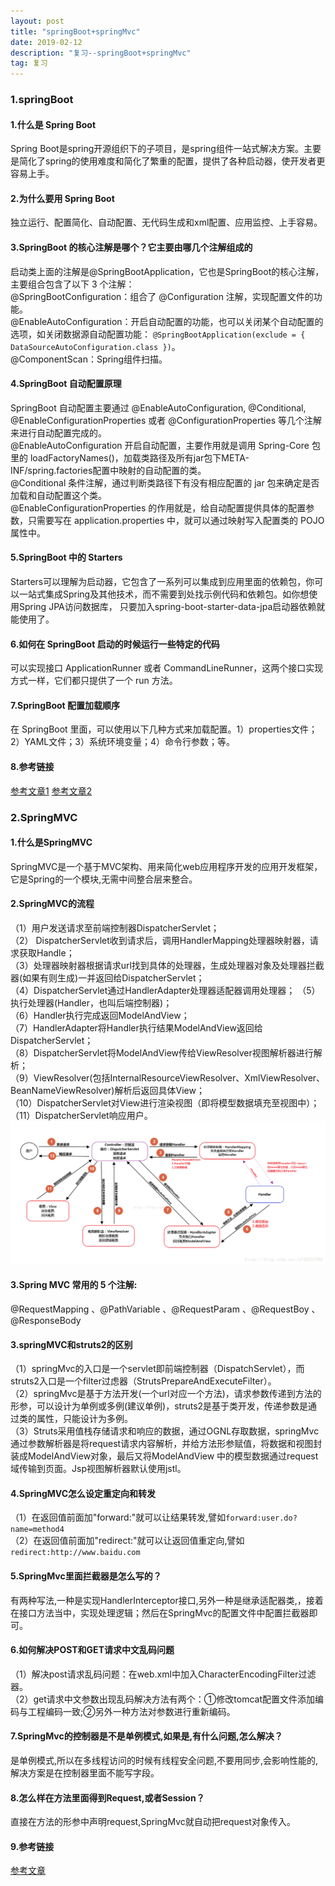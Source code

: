 ```yaml
---
layout: post
title: "springBoot+springMvc"
date: 2019-02-12
description: "复习--springBoot+springMvc"
tag: 复习
---
```

### 1.springBoot
#### 1.什么是 Spring Boot
Spring Boot是spring开源组织下的子项目，是spring组件一站式解决方案。主要是简化了spring的使用难度和简化了繁重的配置，提供了各种启动器，使开发者更容易上手。
#### 2.为什么要用 Spring Boot
独立运行、配置简化、自动配置、无代码生成和xml配置、应用监控、上手容易。
#### 3.SpringBoot 的核心注解是哪个？它主要由哪几个注解组成的
启动类上面的注解是@SpringBootApplication，它也是SpringBoot的核心注解，主要组合包含了以下 3 个注解：  
@SpringBootConfiguration：组合了 @Configuration 注解，实现配置文件的功能。  
@EnableAutoConfiguration：开启自动配置的功能，也可以关闭某个自动配置的选项，如关闭数据源自动配置功能： `@SpringBootApplication(exclude = { DataSourceAutoConfiguration.class })`。  
@ComponentScan：Spring组件扫描。
#### 4.SpringBoot 自动配置原理
SpringBoot 自动配置主要通过 @EnableAutoConfiguration, @Conditional, @EnableConfigurationProperties 或者 @ConfigurationProperties 等几个注解来进行自动配置完成的。  
@EnableAutoConfiguration 开启自动配置，主要作用就是调用 Spring-Core 包里的 loadFactoryNames()，加载类路径及所有jar包下META-INF/spring.factories配置中映射的自动配置的类。  
@Conditional 条件注解，通过判断类路径下有没有相应配置的 jar 包来确定是否加载和自动配置这个类。  
@EnableConfigurationProperties 的作用就是，给自动配置提供具体的配置参数，只需要写在 application.properties 中，就可以通过映射写入配置类的 POJO 属性中。
#### 5.SpringBoot 中的 Starters
Starters可以理解为启动器，它包含了一系列可以集成到应用里面的依赖包，你可以一站式集成Spring及其他技术，而不需要到处找示例代码和依赖包。如你想使用Spring JPA访问数据库，
只要加入spring-boot-starter-data-jpa启动器依赖就能使用了。
#### 6.如何在 SpringBoot 启动的时候运行一些特定的代码
可以实现接口 ApplicationRunner 或者 CommandLineRunner，这两个接口实现方式一样，它们都只提供了一个 run 方法。
#### 7.SpringBoot 配置加载顺序
在 SpringBoot 里面，可以使用以下几种方式来加载配置。1）properties文件；2）YAML文件；3）系统环境变量；4）命令行参数；等。
#### 8.参考链接
[参考文章1](https://www.jianshu.com/p/63ad69c480fe) 
[参考文章2](https://www.cnblogs.com/3xmq/p/springboot.html)

### 2.SpringMVC
#### 1.什么是SpringMVC
SpringMVC是一个基于MVC架构、用来简化web应用程序开发的应用开发框架，它是Spring的一个模块,无需中间整合层来整合。
#### 2.SpringMVC的流程
（1）用户发送请求至前端控制器DispatcherServlet；  
（2） DispatcherServlet收到请求后，调用HandlerMapping处理器映射器，请求获取Handle；  
（3）处理器映射器根据请求url找到具体的处理器，生成处理器对象及处理器拦截器(如果有则生成)一并返回给DispatcherServlet；  
（4）DispatcherServlet通过HandlerAdapter处理器适配器调用处理器；
（5）执行处理器(Handler，也叫后端控制器)；  
（6）Handler执行完成返回ModelAndView；  
（7）HandlerAdapter将Handler执行结果ModelAndView返回给DispatcherServlet；  
（8）DispatcherServlet将ModelAndView传给ViewResolver视图解析器进行解析；  
（9）ViewResolver(包括InternalResourceViewResolver、XmlViewResolver、BeanNameViewResolver)解析后返回具体View；  
（10）DispatcherServlet对View进行渲染视图（即将模型数据填充至视图中）；  
（11）DispatcherServlet响应用户。  
![springMvc流程图](/images/article/javaWeb/springmvc-process.jpg "springMvc流程图")  

#### 3.Spring MVC 常用的 5 个注解:</h4>
@RequestMapping 、@PathVariable 、@RequestParam 、@RequestBoy 、@ResponseBody

#### 3.springMVC和struts2的区别
（1）springMvc的入口是一个servlet即前端控制器（DispatchServlet），而struts2入口是一个filter过虑器（StrutsPrepareAndExecuteFilter）。  
（2）springMvc是基于方法开发(一个url对应一个方法)，请求参数传递到方法的形参，可以设计为单例或多例(建议单例)，struts2是基于类开发，传递参数是通过类的属性，只能设计为多例。  
（3）Struts采用值栈存储请求和响应的数据，通过OGNL存取数据，springMvc通过参数解析器是将request请求内容解析，并给方法形参赋值，将数据和视图封装成ModelAndView对象，最后又将ModelAndView
中的模型数据通过request域传输到页面。Jsp视图解析器默认使用jstl。
#### 4.SpringMVC怎么设定重定向和转发
（1）在返回值前面加"forward:"就可以让结果转发,譬如`forward:user.do?name=method4`  
（2）在返回值前面加"redirect:"就可以让返回值重定向,譬如`redirect:http://www.baidu.com`
#### 5.SpringMvc里面拦截器是怎么写的？
有两种写法,一种是实现HandlerInterceptor接口,另外一种是继承适配器类,，接着在接口方法当中，实现处理逻辑；然后在SpringMvc的配置文件中配置拦截器即可。
#### 6.如何解决POST和GET请求中文乱码问题
（1）解决post请求乱码问题：在web.xml中加入CharacterEncodingFilter过滤器。  
（2）get请求中文参数出现乱码解决方法有两个：①修改tomcat配置文件添加编码与工程编码一致;②另外一种方法对参数进行重新编码。
#### 7.SpringMvc的控制器是不是单例模式,如果是,有什么问题,怎么解决？</h4>
是单例模式,所以在多线程访问的时候有线程安全问题,不要用同步,会影响性能的,解决方案是在控制器里面不能写字段。
#### 8.怎么样在方法里面得到Request,或者Session？
直接在方法的形参中声明request,SpringMvc就自动把request对象传入。
#### 9.参考链接
[参考文章](https://blog.csdn.net/a745233700/article/details/80963758)
